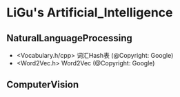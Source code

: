# LiGu's Artificial_Intelligence
## NaturalLanguageProcessing
* <Vocabulary.h/cpp>    词汇Hash表  (@Copyright: Google)
* <Word2Vec.h>          Word2Vec    (@Copyright: Google)
## ComputerVision